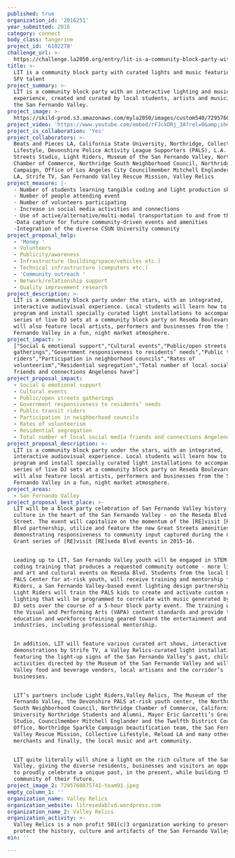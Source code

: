 ```yaml
---
published: true
organization_id: '2016251'
year_submitted: 2016
category: connect
body_class: tangerine
project_id: '6102278'
challenge_url: >-
  https://challenge.la2050.org/entry/lit-is-a-community-block-party-with-curated-lights-and-music-featuring-local-sfv-talent
title: >-
  LIT is a community block party with curated lights and music featuring local
  SFV talent
project_summary: >-
  LIT is a community block party with an interactive lighting and music
  experience, created and curated by local students, artists and musicians from
  the San Fernando Valley.
project_image: >-
  https://skild-prod.s3.amazonaws.com/myla2050/images/custom540/7295760875741-team91.jpeg
project_video: 'https://www.youtube.com/embed/rFJckDRj_3A?rel=0&amp;showinfo=0'
project_is_collaboration: 'Yes'
project_collaborators: >-
  Beats and Pieces LA, California State University, Northridge, Collective
  Lifestyle, Devonshire Police Activity League Supporters (PALS), L.A. Great
  Streets Studio, Light Riders, Museum of the San Fernando Valley, Northridge
  Chamber of Commerce, Northridge South Neighborhood Council, Northridge Sparkle
  Campaign, Office of Los Angeles City Councilmember Mitchell Englander, Reload
  LA, Strife TV, San Fernando Valley Rescue Mission, Valley Relics
project_measure: |-
  · Number of students learning tangible coding and light production skills
  · Number of people attending event
  · Number of volunteers participating 
  · Increase in social media activities and connections
  · Use of active/alternative/multi-modal transportation to and from the event
  ·Data capture for future community-driven events and amenities
  ·Integration of the diverse CSUN University community
project_proposal_help:
  - 'Money '
  - Volunteers
  - Publicity/awareness
  - Infrastructure (building/space/vehicles etc.)
  - Technical infrastructure (computers etc.)
  - 'Community outreach '
  - Network/relationship support
  - Quality improvement research
project_description: >-
  LIT is a community block party under the stars, with an integrated,
  interactive audiovisual experience. Local students will learn how to build,
  program and install specially curated light installations to accompany a
  series of live DJ sets at a community block party on Reseda Boulevard. LIT
  will also feature local artists, performers and businesses from the San
  Fernando Valley in a fun, night market atmosphere.
project_impact: >-
  ["Social & emotional support","Cultural events","Public/open streets
  gatherings","Government responsiveness to residents’ needs","Public transit
  riders","Participation in neighborhood councils","Rates of
  volunteerism","Residential segregation","Total number of local social media
  friends and connections Angelenos have"]
project_proposal_impact:
  - Social & emotional support
  - Cultural events
  - Public/open streets gatherings
  - Government responsiveness to residents’ needs
  - Public transit riders
  - Participation in neighborhood councils
  - Rates of volunteerism
  - Residential segregation
  - Total number of local social media friends and connections Angelenos have
project_proposal_description: >-
  LIT is a community block party under the stars, with an integrated,
  interactive audiovisual experience. Local students will learn how to build,
  program and install specially curated light installations to accompany a
  series of live DJ sets at a community block party on Reseda Boulevard. LIT
  will also feature local artists, performers and businesses from the San
  Fernando Valley in a fun, night market atmosphere.
project_areas:
  - San Fernando Valley
project_proposal_best_place: >-
  LIT will be a block party celebration of San Fernando Valley history, art and
  culture in the heart of the San Fernando Valley - on the Reseda Blvd Great
  Street. The event will capitalize on the momentum of the [RE]visit [RE]seda
  Blvd partnership, utilize and feature the new Great Streets amenities, while
  demonstrating responsiveness to community input captured during the Challenge
  Grant series of [RE]visit [RE]seda Blvd events in 2015-16. 


  Leading up to LIT, San Fernando Valley youth will be engaged in STEM-driven
  coding training that produces a requested community outcome - more lighting
  and art and cultural events on Reseda Blvd. Students from the local Devonshire
  PALS Center for at-risk youth, will receive training and mentorship from Light
  Riders, a San Fernando Valley-based event lighting design partnership. The
  Light Riders will train the PALS kids to create and activate custom event
  lighting that will be programmed to correlate with music generated by 8 live
  DJ sets over the course of a 5-hour block party event. The training will meet
  the Visual and Performing Arts (VAPA) content standards and provide technical
  education and workforce training geared toward the entertainment and event
  industries, including professional mentorship.


  In addition, LIT will feature various curated art shows, interactive dance
  demonstrations by Strife TV, a Valley Relics-curated light installation
  featuring the light-up signs of the San Fernando Valley’s past, children’s art
  activities directed by the Museum of the San Fernando Valley and will showcase
  Valley food and beverage vendors, local artisans and the corridor’s
  businesses.


  LIT’s partners include Light Riders,Valley Relics, The Museum of the San
  Fernando Valley, the Devonshire PALS at-risk youth center, the Northridge
  South Neighborhood Council, Northridge Chamber of Commerce, California State
  University Northridge Students and Alumni, Mayor Eric Garcetti’s Great Streets
  Studio, Councilmember Mitchell Englander and the Twelfth District Council
  Office, Northridge Sparkle Campaign beautification team, the San Fernando
  Valley Rescue Mission, Collective Lifestyle, Reload LA and many other local
  merchants and finally, the local music and art community.


  LIT quite literally will shine a light on the rich culture of the San Fernando
  Valley, giving the diverse residents, businesses and visitors an opportunity
  to proudly celebrate a unique past, in the present, while building the
  community of their future.
project_image_2: 7295760875741-team91.jpeg
empty_column_1: ''
organization_name: Valley Relics
organization_website: litresedablvd.wordpress.com
organization_name_2: Valley Relics
organization_activity: >-
  Valley Relics is a non profit 501(c)3 organization working to preserve and
  protect the history, culture and artifacts of the San Fernando Valley
ein: ''

---
```

